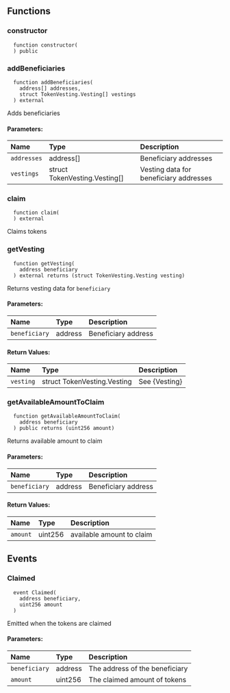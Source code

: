 ## Functions

### constructor

```solidity
  function constructor(
  ) public
```

### addBeneficiaries

```solidity
  function addBeneficiaries(
    address[] addresses,
    struct TokenVesting.Vesting[] vestings
  ) external
```

Adds beneficiaries

#### Parameters:

| Name        | Type                          | Description                            |
| :---------- | :---------------------------- | :------------------------------------- |
| `addresses` | address[]                     | Beneficiary addresses                  |
| `vestings`  | struct TokenVesting.Vesting[] | Vesting data for beneficiary addresses |

### claim

```solidity
  function claim(
  ) external
```

Claims tokens

### getVesting

```solidity
  function getVesting(
    address beneficiary
  ) external returns (struct TokenVesting.Vesting vesting)
```

Returns vesting data for `beneficiary`

#### Parameters:

| Name          | Type    | Description         |
| :------------ | :------ | :------------------ |
| `beneficiary` | address | Beneficiary address |

#### Return Values:

| Name      | Type                        | Description   |
| :-------- | :-------------------------- | :------------ |
| `vesting` | struct TokenVesting.Vesting | See {Vesting} |

### getAvailableAmountToClaim

```solidity
  function getAvailableAmountToClaim(
    address beneficiary
  ) public returns (uint256 amount)
```

Returns available amount to claim

#### Parameters:

| Name          | Type    | Description         |
| :------------ | :------ | :------------------ |
| `beneficiary` | address | Beneficiary address |

#### Return Values:

| Name     | Type    | Description               |
| :------- | :------ | :------------------------ |
| `amount` | uint256 | available amount to claim |

## Events

### Claimed

```solidity
  event Claimed(
    address beneficiary,
    uint256 amount
  )
```

Emitted when the tokens are claimed

#### Parameters:

| Name          | Type    | Description                    |
| :------------ | :------ | :----------------------------- |
| `beneficiary` | address | The address of the beneficiary |
| `amount`      | uint256 | The claimed amount of tokens   |
